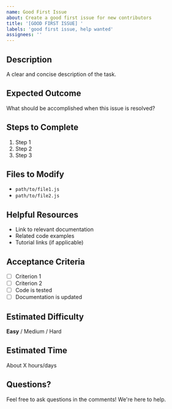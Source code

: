 ```yaml
---
name: Good First Issue
about: Create a good first issue for new contributors
title: '[GOOD FIRST ISSUE] '
labels: 'good first issue, help wanted'
assignees: ''
---
```


## Description
A clear and concise description of the task.

## Expected Outcome
What should be accomplished when this issue is resolved?

## Steps to Complete
1. Step 1
2. Step 2
3. Step 3

## Files to Modify
- `path/to/file1.js`
- `path/to/file2.js`

## Helpful Resources
- Link to relevant documentation
- Related code examples
- Tutorial links (if applicable)

## Acceptance Criteria
- [ ] Criterion 1
- [ ] Criterion 2
- [ ] Code is tested
- [ ] Documentation is updated

## Estimated Difficulty
**Easy** / Medium / Hard

## Estimated Time
About X hours/days

## Questions?
Feel free to ask questions in the comments! We're here to help.
